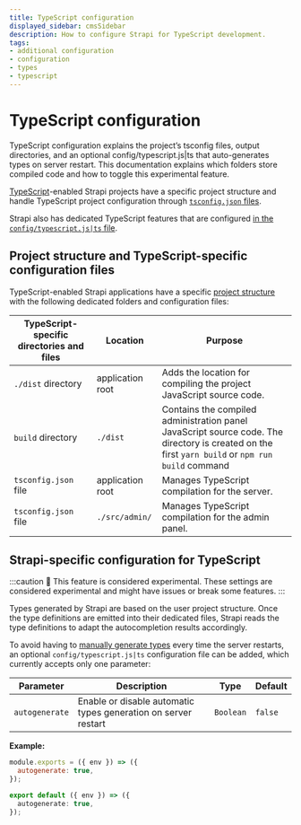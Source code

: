 ```yaml
---
title: TypeScript configuration
displayed_sidebar: cmsSidebar
description: How to configure Strapi for TypeScript development.
tags:
- additional configuration
- configuration
- types
- typescript
---
```


# TypeScript configuration

<Tldr>
TypeScript configuration explains the project’s tsconfig files, output directories, and an optional config/typescript.js|ts that auto-generates types on server restart. This documentation explains which folders store compiled code and how to toggle this experimental feature.
</Tldr>

[TypeScript](/cms/typescript)-enabled Strapi projects have a specific project structure and handle TypeScript project configuration through [`tsconfig.json` files](#project-structure-and-typescript-specific-configuration-files).

Strapi also has dedicated TypeScript features that are configured [in the `config/typescript.js|ts` file](#strapi-specific-configuration-for-typescript).

## Project structure and TypeScript-specific configuration files

TypeScript-enabled Strapi applications have a specific [project structure](/cms/project-structure) with the following dedicated folders and configuration files:

| TypeScript-specific directories and files | Location         | Purpose                                                                                                                                          |
| ----------------------------------------- | ---------------- | ------------------------------------------------------------------------------------------------------------------------------------------------ |
| `./dist` directory                        | application root | Adds the location for compiling the project JavaScript source code.                                                                              |
| `build` directory                         | `./dist`         | Contains the compiled administration panel JavaScript source code. The directory is created on the first `yarn build` or `npm run build` command |
| `tsconfig.json` file                      | application root | Manages TypeScript compilation for the server.                                                                                                   |
| `tsconfig.json` file                      | `./src/admin/`   | Manages TypeScript compilation for the admin panel.                                                                                              |

## Strapi-specific configuration for TypeScript

:::caution 🚧 This feature is considered experimental.
These settings are considered experimental and might have issues or break some features.
:::

Types generated by Strapi are based on the user project structure. Once the type definitions are emitted into their dedicated files, Strapi reads the type definitions to adapt the autocompletion results accordingly.

To avoid having to [manually generate types](/cms/typescript/development#generate-typings-for-content-types-schemas) every time the server restarts, an optional `config/typescript.js|ts` configuration file can be added, which currently accepts only one parameter:

| Parameter      | Description                                                    | Type      | Default |
| -------------- | -------------------------------------------------------------- | --------- | ------- |
| `autogenerate` | Enable or disable automatic types generation on server restart | `Boolean` | `false` |

**Example:**

<Tabs groupId="js-ts">

<TabItem value="javascript" label="JavaScript">

```js title="./config/typescript.js"
module.exports = ({ env }) => ({
  autogenerate: true,
});
```

</TabItem>

<TabItem value="typescript" label="TypeScript">

```ts title="./config/typescript.ts"
export default ({ env }) => ({
  autogenerate: true,
});
```

</TabItem>

</Tabs>
